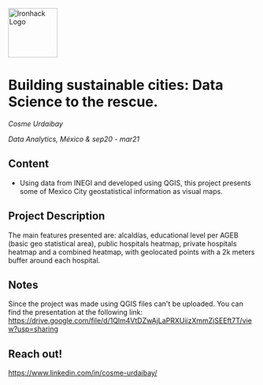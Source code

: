 <img src="https://bit.ly/2VnXWr2" alt="Ironhack Logo" width="100"/>

# Building sustainable cities: Data Science to the rescue.

*Cosme Urdaibay*

*Data Analytics, México & sep20 - mar21*

## Content
- Using data from INEGI and developed using QGIS, this project presents some of
Mexico City geostatistical information as visual maps.

<a name="project-description"></a>

## Project Description
The main features presented are: alcaldías, educational level per AGEB (basic geo statistical area),
public hospitals heatmap, private hospitals heatmap and a combined heatmap,
with geolocated points with a 2k meters buffer around each hospital.

## Notes

Since the project was made using QGIS files can't be uploaded. You can find the presentation at the 
following link:
https://drive.google.com/file/d/1Qlm4VtDZwAjLaPRXUiizXmmZjSEEft7T/view?usp=sharing


## Reach out!

https://www.linkedin.com/in/cosme-urdaibay/
